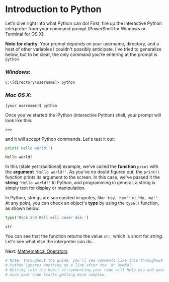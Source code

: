 
# Introduction to Python

Let's dive right into what Python can do! First, fire up the interactive Python interpreter from your command prompt (PowerShell for Windows or Terminal for OS X). 

__Note for clarity__: Your prompt depends on your username, directory, and a host of other variables I couldn't possibly anticipate. I've tried to generalize below, but to be clear, the only command you're entering at the prompt is `python`

### _Windows_:

`C:\[directory\username]> python`

### _Mac OS X_:

`[your username]$ python`

Once you've started the iPython (interactive Python) shell, your prompt will look like this:

`>>>`

and it will accept Python commands. Let's test it out:


```python
print('Hello world!')
```

    Hello world!


In this (stale yet traditional) example, we've called the __function__ `print` with the __argument__ `'Hello world!'`. As you've no doubt figured out, the `print()` function prints its argument to the screen. In this case, we've passed it the __string__ `'Hello world!'` In Python, and programming in general, a string is simply text for display or manipulation.

In Python, strings are surrounded in quotes, like `'Hey, hey!'` or `"My, my!"`. At any point, you can check an object's __type__ by using the `type()` function, as shown below.


```python
type('Rock and Roll will never die.')
```




    str



You can see that the function returns the value `str`, which is short for _string_. Let's see what else the interpreter can do...

Next: [Mathematical Operators](mathematical_operators.ipynb)


```python
# Note: throughout the guide, you'll see comments like this throughout the code
# Python ignores anything on a line after the '#' symbol.
# Getting into the habit of commenting your code will help you and your readers
# once your code starts getting more complex.
```
